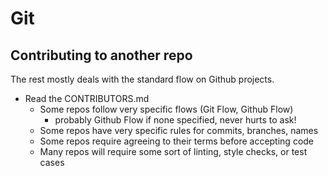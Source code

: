 # Git

## Contributing to another repo

The rest mostly deals with the standard flow on Github projects.

* Read the CONTRIBUTORS.md
    * Some repos follow very specific flows (Git Flow, Github Flow)
        * probably Github Flow if none specified, never hurts to ask!
    * Some repos have very specific rules for commits, branches, names
    * Some repos require agreeing to their terms before accepting code
    * Many repos will require some sort of linting, style checks, or test cases
